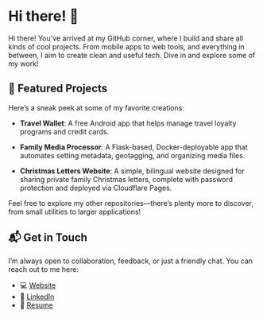 
# Hi there! 👋

Hi there! You've arrived at my GitHub corner, where I build and share all kinds of cool projects. From mobile apps to web tools, and everything in between, I aim to create clean and useful tech. Dive in and explore some of my work!

## 🚀 Featured Projects

Here’s a sneak peek at some of my favorite creations:

- **Travel Wallet**: A free Android app that helps manage travel loyalty programs and credit cards.
  
- **Family Media Processor**: A Flask-based, Docker-deployable app that automates setting metadata, geotagging, and organizing media files.
  
- **Christmas Letters Website**: A simple, bilingual website designed for sharing private family Christmas letters, complete with password protection and deployed via Cloudflare Pages.

Feel free to explore my other repositories—there’s plenty more to discover, from small utilities to larger applications!

## 📬 Get in Touch

I’m always open to collaboration, feedback, or just a friendly chat. You can reach out to me here:

- 💻 [Website](https://www.davidlcassidy.com/)
- 💼 [LinkedIn](https://github.com/davidlcassidy)
- 📄 [Resume](https://www.davidlcassidy.com/DavidLCassidy_Resume.pdf)
